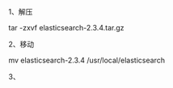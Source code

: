 1、解压



tar -zxvf elasticsearch-2.3.4.tar.gz



2、移动



mv elasticsearch-2.3.4 /usr/local/elasticsearch



3、

